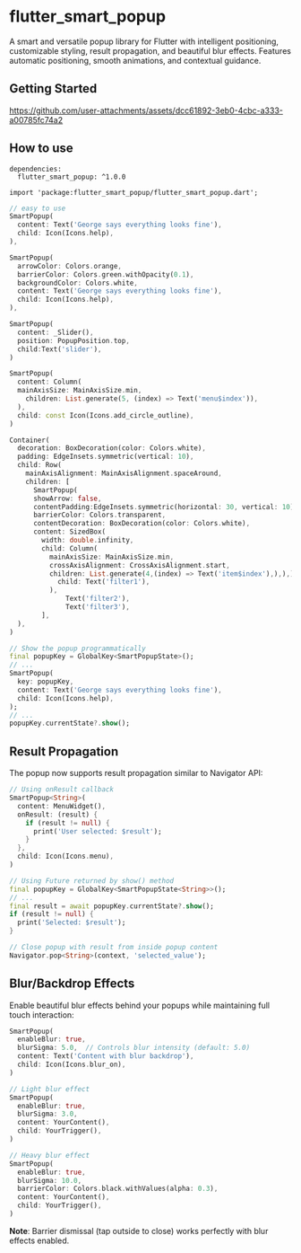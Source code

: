 # flutter_smart_popup
A smart and versatile popup library for Flutter with intelligent positioning, customizable styling, result propagation, and beautiful blur effects. Features automatic positioning, smooth animations, and contextual guidance.

## Getting Started



https://github.com/user-attachments/assets/dcc61892-3eb0-4cbc-a333-a00785fc74a2


## How to use
```
dependencies:
  flutter_smart_popup: ^1.0.0
```

```
import 'package:flutter_smart_popup/flutter_smart_popup.dart';
```
```dart
// easy to use
SmartPopup(
  content: Text('George says everything looks fine'),
  child: Icon(Icons.help),
),

SmartPopup(
  arrowColor: Colors.orange,
  barrierColor: Colors.green.withOpacity(0.1),
  backgroundColor: Colors.white,
  content: Text('George says everything looks fine'),
  child: Icon(Icons.help),
),

SmartPopup(
  content: _Slider(),
  position: PopupPosition.top,
  child:Text('slider'),
)

SmartPopup(
  content: Column(
  mainAxisSize: MainAxisSize.min,
    children: List.generate(5, (index) => Text('menu$index')),
  ),
  child: const Icon(Icons.add_circle_outline),
)

Container(
  decoration: BoxDecoration(color: Colors.white),
  padding: EdgeInsets.symmetric(vertical: 10),
  child: Row(
    mainAxisAlignment: MainAxisAlignment.spaceAround,
    children: [
      SmartPopup(
      showArrow: false,
      contentPadding:EdgeInsets.symmetric(horizontal: 30, vertical: 10),
      barrierColor: Colors.transparent,
      contentDecoration: BoxDecoration(color: Colors.white),
      content: SizedBox(
        width: double.infinity,
        child: Column(
          mainAxisSize: MainAxisSize.min,
          crossAxisAlignment: CrossAxisAlignment.start,
          children: List.generate(4,(index) => Text('item$index'),),),),
            child: Text('filter1'),
          ),
              Text('filter2'),
              Text('filter3'),
        ],
  ),
)

// Show the popup programmatically
final popupKey = GlobalKey<SmartPopupState>();
// ...
SmartPopup(
  key: popupKey,
  content: Text('George says everything looks fine'),
  child: Icon(Icons.help),
);
// ...
popupKey.currentState?.show();
```


## Result Propagation

The popup now supports result propagation similar to Navigator API:

```dart
// Using onResult callback
SmartPopup<String>(
  content: MenuWidget(),
  onResult: (result) {
    if (result != null) {
      print('User selected: $result');
    }
  },
  child: Icon(Icons.menu),
)

// Using Future returned by show() method  
final popupKey = GlobalKey<SmartPopupState<String>>();
// ...
final result = await popupKey.currentState?.show();
if (result != null) {
  print('Selected: $result');
}

// Close popup with result from inside popup content
Navigator.pop<String>(context, 'selected_value');
```


## Blur/Backdrop Effects

Enable beautiful blur effects behind your popups while maintaining full touch interaction:

```dart
SmartPopup(
  enableBlur: true,
  blurSigma: 5.0,  // Controls blur intensity (default: 5.0)
  content: Text('Content with blur backdrop'),
  child: Icon(Icons.blur_on),
)

// Light blur effect
SmartPopup(
  enableBlur: true,
  blurSigma: 3.0,
  content: YourContent(),
  child: YourTrigger(),
)

// Heavy blur effect  
SmartPopup(
  enableBlur: true,
  blurSigma: 10.0,
  barrierColor: Colors.black.withValues(alpha: 0.3),
  content: YourContent(),
  child: YourTrigger(),
)
```

**Note**: Barrier dismissal (tap outside to close) works perfectly with blur effects enabled.

